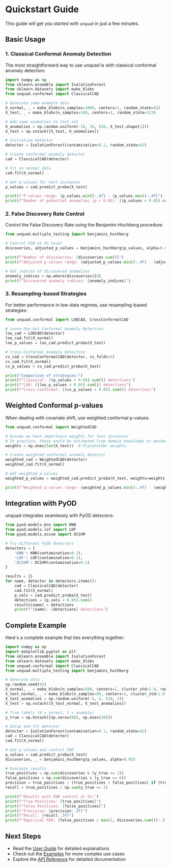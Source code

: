 # Quickstart Guide

This guide will get you started with `unquad` in just a few minutes.

## Basic Usage

### 1. Classical Conformal Anomaly Detection

The most straightforward way to use unquad is with classical conformal anomaly detection:

```python
import numpy as np
from sklearn.ensemble import IsolationForest
from sklearn.datasets import make_blobs
from unquad.conformal import ClassicalCAD

# Generate some example data
X_normal, _ = make_blobs(n_samples=1000, centers=1, random_state=42)
X_test, _ = make_blobs(n_samples=100, centers=1, random_state=123)

# Add some anomalies to test set
X_anomalies = np.random.uniform(-10, 10, (20, X_test.shape[1]))
X_test = np.vstack([X_test, X_anomalies])

# Initialize detector
detector = IsolationForest(contamination=0.1, random_state=42)

# Create conformal anomaly detector
cad = ClassicalCAD(detector)

# Fit on normal data
cad.fit(X_normal)

# Get p-values for test instances
p_values = cad.predict_proba(X_test)

print(f"P-values range: {p_values.min():.4f} - {p_values.max():.4f}")
print(f"Number of potential anomalies (p < 0.05): {(p_values < 0.05).sum()}")
```

### 2. False Discovery Rate Control

Control the False Discovery Rate using the Benjamini-Hochberg procedure:

```python
from unquad.multiple_testing import benjamini_hochberg

# Control FDR at 5% level
discoveries, adjusted_p_values = benjamini_hochberg(p_values, alpha=0.05)

print(f"Number of discoveries: {discoveries.sum()}")
print(f"Adjusted p-values range: {adjusted_p_values.min():.4f} - {adjusted_p_values.max():.4f}")

# Get indices of discovered anomalies
anomaly_indices = np.where(discoveries)[0]
print(f"Discovered anomaly indices: {anomaly_indices}")
```

### 3. Resampling-based Strategies

For better performance in low-data regimes, use resampling-based strategies:

```python
from unquad.conformal import LOOCAD, CrossConformalCAD

# Leave-One-Out Conformal Anomaly Detection
loo_cad = LOOCAD(detector)
loo_cad.fit(X_normal)
loo_p_values = loo_cad.predict_proba(X_test)

# Cross-Conformal Anomaly Detection
cv_cad = CrossConformalCAD(detector, cv_folds=5)
cv_cad.fit(X_normal)
cv_p_values = cv_cad.predict_proba(X_test)

print("Comparison of strategies:")
print(f"Classical: {(p_values < 0.05).sum()} detections")
print(f"LOO: {(loo_p_values < 0.05).sum()} detections")
print(f"Cross-Conformal: {(cv_p_values < 0.05).sum()} detections")
```

## Weighted Conformal p-values

When dealing with covariate shift, use weighted conformal p-values:

```python
from unquad.conformal import WeightedCAD

# Assume we have importance weights for test instances
# In practice, these would be estimated from domain knowledge or methods
weights = np.ones(len(X_test))  # Placeholder weights

# Create weighted conformal anomaly detector
weighted_cad = WeightedCAD(detector)
weighted_cad.fit(X_normal)

# Get weighted p-values
weighted_p_values = weighted_cad.predict_proba(X_test, weights=weights)

print(f"Weighted p-values range: {weighted_p_values.min():.4f} - {weighted_p_values.max():.4f}")
```

## Integration with PyOD

unquad integrates seamlessly with PyOD detectors:

```python
from pyod.models.knn import KNN
from pyod.models.lof import LOF
from pyod.models.ocsvm import OCSVM

# Try different PyOD detectors
detectors = {
    'KNN': KNN(contamination=0.1),
    'LOF': LOF(contamination=0.1),
    'OCSVM': OCSVM(contamination=0.1)
}

results = {}
for name, detector in detectors.items():
    cad = ClassicalCAD(detector)
    cad.fit(X_normal)
    p_vals = cad.predict_proba(X_test)
    detections = (p_vals < 0.05).sum()
    results[name] = detections
    print(f"{name}: {detections} detections")
```

## Complete Example

Here's a complete example that ties everything together:

```python
import numpy as np
import matplotlib.pyplot as plt
from sklearn.ensemble import IsolationForest
from sklearn.datasets import make_blobs
from unquad.conformal import ClassicalCAD
from unquad.multiple_testing import benjamini_hochberg

# Generate data
np.random.seed(42)
X_normal, _ = make_blobs(n_samples=500, centers=1, cluster_std=1.0, random_state=42)
X_test_normal, _ = make_blobs(n_samples=80, centers=1, cluster_std=1.0, random_state=123)
X_test_anomalies = np.random.uniform(-6, 6, (20, 2))
X_test = np.vstack([X_test_normal, X_test_anomalies])

# True labels (0 = normal, 1 = anomaly)
y_true = np.hstack([np.zeros(80), np.ones(20)])

# Setup and fit detector
detector = IsolationForest(contamination=0.1, random_state=42)
cad = ClassicalCAD(detector)
cad.fit(X_normal)

# Get p-values and control FDR
p_values = cad.predict_proba(X_test)
discoveries, _ = benjamini_hochberg(p_values, alpha=0.05)

# Evaluate results
true_positives = np.sum(discoveries & (y_true == 1))
false_positives = np.sum(discoveries & (y_true == 0))
precision = true_positives / (true_positives + false_positives) if (true_positives + false_positives) > 0 else 0
recall = true_positives / np.sum(y_true == 1)

print(f"Results with FDR control at 5%:")
print(f"True Positives: {true_positives}")
print(f"False Positives: {false_positives}")
print(f"Precision: {precision:.3f}")
print(f"Recall: {recall:.3f}")
print(f"Empirical FDR: {false_positives / max(1, discoveries.sum()):.3f}")
```

## Next Steps

- Read the [User Guide](user_guide/conformal_inference.md) for detailed explanations
- Check out the [Examples](examples/index.rst) for more complex use cases
- Explore the [API Reference](api/unquad/index.rst) for detailed documentation